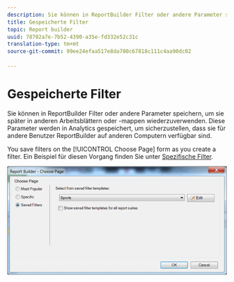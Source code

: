 ```yaml
---
description: Sie können in ReportBuilder Filter oder andere Parameter speichern, um sie später in anderen Arbeitsblättern oder -mappen wiederzuverwenden. Diese Parameter werden in Analytics gespeichert, um sicherzustellen, dass sie für andere Benutzer ReportBuilder auf anderen Computern verfügbar sind.
title: Gespeicherte Filter
topic: Report builder
uuid: 78702a7e-7b52-4390-a35e-fd332e52c31c
translation-type: tm+mt
source-git-commit: 99ee24efaa517e8da700c67818c111c4aa90dc02

---
```



# Gespeicherte Filter

Sie können in ReportBuilder Filter oder andere Parameter speichern, um sie später in anderen Arbeitsblättern oder -mappen wiederzuverwenden. Diese Parameter werden in Analytics gespeichert, um sicherzustellen, dass sie für andere Benutzer ReportBuilder auf anderen Computern verfügbar sind.

You save filters on the [!UICONTROL Choose Page] form as you create a filter. Ein Beispiel für diesen Vorgang finden Sie unter [Spezifische Filter](/help/analyze/report-builder/layout/c-filter-dimensions/t-specific-filters.md).

![](assets/choose_page_saved.png)

